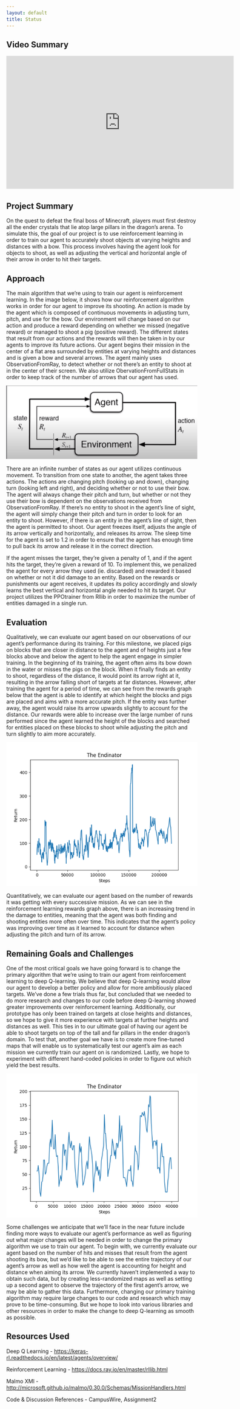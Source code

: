 ```yaml
---
layout: default
title: Status
---
```

## Video Summary

<iframe width="600" height="350" src="https://www.youtube.com/watch?v=5POyuojgjSk&feature=youtu.be" frameborder="0" allow="accelerometer; autoplay; encrypted-media; gyroscope; picture-in-picture" allowfullscreen></iframe>

## Project Summary

On the quest to defeat the final boss of Minecraft, players must first destroy all the ender crystals that lie atop large 
pillars in the dragon’s arena. To simulate this, the goal of our project is to use reinforcement learning in order to train 
our agent to accurately shoot objects at varying heights and distances with a bow. This process involves having the agent look 
for objects to shoot, as well as adjusting the vertical and horizontal angle of their arrow in order to hit their targets. 

## Approach

The main algorithm that we’re using to train our agent is reinforcement learning. In the image below, it shows how our reinforcement algorithm works in order for our agent to improve its shooting. An action is made by the agent which is composed of continuous movements in adjusting turn, pitch, and use for the bow. Our environment will change based on our action and produce a reward depending on whether we missed (negative reward) or managed to shoot a pig (positive reward). The different states that result from our actions and the rewards will then be taken in by our agents to improve its future actions.
Our agent begins their mission in the center of a flat area surrounded by entities at varying heights and distances and is given a bow and several arrows. The agent mainly uses ObservationFromRay, to detect whether or not there’s an entity to shoot at in the center of their screen. We also utilize ObervationFromFullStats in order to keep track of the number of arrows that our agent has used.

<img src="rl.png" width="700">

There are an infinite number of states as our agent utilizes continuous movement. To transition from one state to another, the agent
takes three actions. The actions are changing pitch (looking up and down), changing turn (looking left and right), and deciding whether
or not to use their bow. The agent will always change their pitch and turn, but whether or not they use their bow is dependent on 
the observations received from ObservationFromRay. If there’s no entity to shoot in the agent’s line of sight, the agent will simply 
change their pitch and turn in order to look for an entity to shoot. However, if there is an entity in the agent’s line of sight, then 
the agent is permitted to shoot. Our agent freezes itself, adjusts the angle of its arrow vertically and horizontally, and releases its 
arrow. The sleep time for the agent is set to 1.2 in order to ensure that the agent has enough time to pull back its arrow and release 
it in the correct direction.

If the agent misses the target, they’re given a penalty of 1, and if the agent hits the target, they’re given a reward of 10. To implement
this, we penalized the agent for every arrow they used (ie. discarded) and rewarded it based on whether or not it did damage to an entity. 
Based on the rewards or punishments our agent receives, it updates its policy accordingly and slowly learns the best vertical and horizontal 
angle needed to hit its target. Our project utilizes the PPOtrainer from Rllib in order to maximize the number of entities damaged in a single run. 

## Evaluation

Qualitatively, we can evaluate our agent based on our observations of our agent’s performance during its training. For this milestone, we placed pigs on blocks that are closer in distance to the agent and of heights just a few blocks above and below the agent to help the agent engage in simpler training. In the beginning of its training, the agent often aims its bow down in the water or misses the pigs on the block. When it finally finds an entity to shoot, regardless of the distance, it would point its arrow right at it, resulting in the arrow falling short of targets at far distances. However, after training the agent for a period of time, we can see from the rewards graph below that the agent is able to identify at which height the blocks and pigs are placed and aims with a more accurate pitch. If the entity was further away, the agent would raise its arrow upwards slightly to account for the distance. Our rewards were able to increase over the large number of runs performed since the agent learned the height of the blocks and searched for entities placed on these blocks to shoot while adjusting the pitch and turn slightly to aim more accurately. 

![](graph.png)

Quantitatively, we can evaluate our agent based on the number of rewards it was getting with every successive mission. As we can see in the reinforcement learning rewards graph above, there is an increasing trend in the damage to entities, meaning that the agent was both finding and shooting entities more often over time. This indicates that the agent’s policy was improving over time as it learned to account for distance when adjusting the pitch and turn of its arrow. 

## Remaining Goals and Challenges

One of the most critical goals we have going forward is to change the primary algorithm that we’re using to train our agent from reinforcement learning to deep Q-learning. We believe that deep Q-learning would allow our agent to develop a better policy and allow for more ambitiously placed targets. We’ve done a few trials thus far, but concluded that we needed to do more research and changes to our code before deep Q-learning showed greater improvements over reinforcement learning. Additionally, our prototype has only been trained on targets at close heights and distances, so we hope to give it more experience with targets at further heights and distances as well. This ties in to our ultimate goal of having our agent be able to shoot targets on top of the tall and far pillars in the ender dragon’s domain. To test that, another goal we have is to create more fine-tuned maps that will enable us to systematically test our agent’s aim as each mission we currently train our agent on is randomized. Lastly, we hope to experiment with different hand-coded policies in order to figure out which yield the best results.

![](q1.png)

Some challenges we anticipate that we’ll face in the near future include finding more ways to evaluate our agent’s performance as well as 
figuring out what major changes will be needed in order to change the primary algorithm we use to train our agent. To begin with, we currently
evaluate our agent based on the number of hits and misses that result from the agent shooting its bow, but we’d like to be able to see the 
entire trajectory of our agent’s arrow as well as how well the agent is accounting for height and distance when aiming its arrow. We currently 
haven’t implemented a way to obtain such data, but by creating less-randomized maps as well as setting up a second agent to observe the trajectory 
of the first agent’s arrow, we may be able to gather this data. Furthermore, changing our primary training algorithm may require large changes to 
our code and research which may prove to be time-consuming.  But we hope to look into various libraries and other resources in order to make the 
change to deep Q-learning as smooth as possible.

## Resources Used

Deep Q Learning - https://keras-rl.readthedocs.io/en/latest/agents/overview/

Reinforcement Learning - https://docs.ray.io/en/master/rllib.html

Malmo XMl - http://microsoft.github.io/malmo/0.30.0/Schemas/MissionHandlers.html

Code & Discussion References - CampusWire, Assignment2

